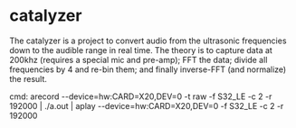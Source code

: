catalyzer
=========

The catalyzer is a project to convert audio from the ultrasonic frequencies down to the audible range in real time. 
The theory is to capture data at 200khz (requires a special mic and pre-amp); FFT the data; divide all frequencies by 4
and re-bin them; and finally inverse-FFT (and normalize) the result. 


cmd:  arecord --device=hw:CARD=X20,DEV=0 -t raw -f S32_LE -c 2 -r 192000 | ./a.out | aplay --device=hw:CARD=X20,DEV=0 -f S32_LE -c 2 -r 192000
